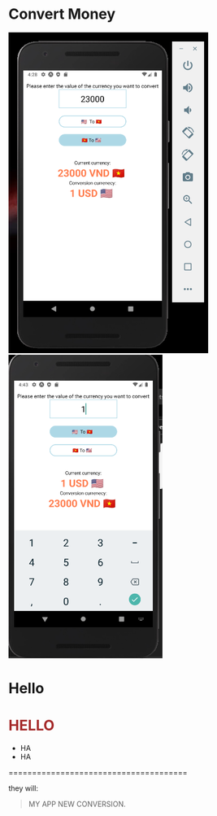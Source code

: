 # Convert Money
![](assets/product.PNG)
![](assets/product2.PNG)
<h1>Hello</h1>
<h1 style="color: brown">HELLO</h1>
<ul>
        <li>HA</li>
        <li>HA</li>
 </ul>
 
 ======================================
 
 they will:
 
 > MY APP
 > NEW CONVERSION.
 
